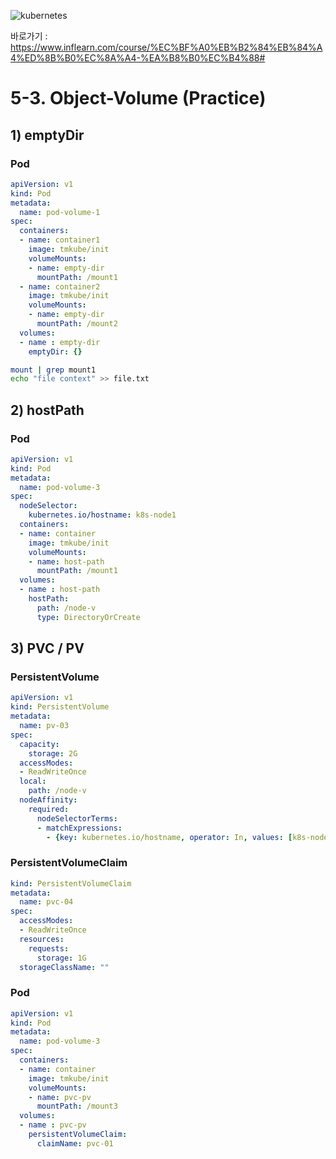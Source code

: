 
![kubernetes](https://github.com/taemin77/k8s-examples/blob/master/github.JPG)

바로가기 : 
https://www.inflearn.com/course/%EC%BF%A0%EB%B2%84%EB%84%A4%ED%8B%B0%EC%8A%A4-%EA%B8%B0%EC%B4%88#

# 5-3. Object-Volume (Practice)

## 1) emptyDir

### Pod
```yaml
apiVersion: v1
kind: Pod
metadata:
  name: pod-volume-1
spec:
  containers:
  - name: container1
    image: tmkube/init
    volumeMounts:
    - name: empty-dir
      mountPath: /mount1
  - name: container2
    image: tmkube/init
    volumeMounts:
    - name: empty-dir
      mountPath: /mount2
  volumes:
  - name : empty-dir
    emptyDir: {}
```

```sh
mount | grep mount1
echo "file context" >> file.txt
```



## 2) hostPath

### Pod
```yaml
apiVersion: v1
kind: Pod
metadata:
  name: pod-volume-3
spec:
  nodeSelector:
    kubernetes.io/hostname: k8s-node1
  containers:
  - name: container
    image: tmkube/init
    volumeMounts:
    - name: host-path
      mountPath: /mount1
  volumes:
  - name : host-path
    hostPath:
      path: /node-v
      type: DirectoryOrCreate
```



## 3) PVC / PV

### PersistentVolume
```yaml
apiVersion: v1
kind: PersistentVolume
metadata:
  name: pv-03
spec:
  capacity:
    storage: 2G
  accessModes:
  - ReadWriteOnce
  local:
    path: /node-v
  nodeAffinity:
    required:
      nodeSelectorTerms:
      - matchExpressions:
        - {key: kubernetes.io/hostname, operator: In, values: [k8s-node1]}
```

### PersistentVolumeClaim
```yaml
kind: PersistentVolumeClaim
metadata:
  name: pvc-04
spec:
  accessModes:
  - ReadWriteOnce
  resources:
    requests:
      storage: 1G
  storageClassName: ""
```

### Pod
```yaml
apiVersion: v1
kind: Pod
metadata:
  name: pod-volume-3
spec:
  containers:
  - name: container
    image: tmkube/init
    volumeMounts:
    - name: pvc-pv
      mountPath: /mount3
  volumes:
  - name : pvc-pv
    persistentVolumeClaim:
      claimName: pvc-01
```

